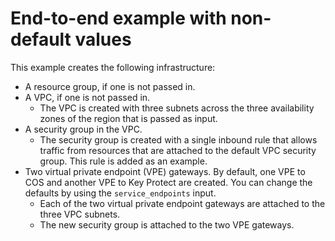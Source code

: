 # End-to-end example with non-default values

This example creates the following infrastructure:
- A resource group, if one is not passed in.
- A VPC, if one is not passed in.
    - The VPC is created with three subnets across the three availability zones of the region that is passed as input.
- A security group in the VPC.
    - The security group is created with a single inbound rule that allows traffic from resources that are attached to the default VPC security group. This rule is added as an example.
- Two virtual private endpoint (VPE) gateways. By default, one VPE to COS and another VPE to Key Protect are created. You can change the defaults by using the `service_endpoints` input.
    - Each of the two virtual private endpoint gateways are attached to the three VPC subnets.
    - The new security group is attached to the two VPE gateways.
